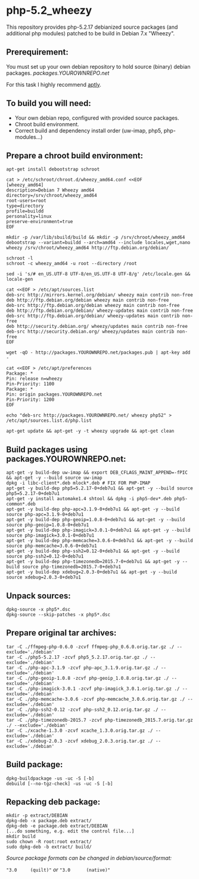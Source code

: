# php-5.2_wheezy

This repository provides php-5.2.17 debianized source packages (and additional php modules) patched to be build in Debian 7.x "Wheezy".

## Prerequirement:

You must set up your own debian repository to hold source (binary) debian packages. *packages.YOUROWNREPO.net*

For this task I highly recommend [aptly](http://www.aptly.info/).

## To build you will need:

- Your own debian repo, configured with provided source packages.
- Chroot build environment.
- Correct build and dependency install order (uw-imap, php5, php-modules...)

## Prepare a chroot build environment:

```
apt-get install debootstrap schroot

cat > /etc/schroot/chroot.d/wheezy_amd64.conf <<EOF
[wheezy_amd64]
description=Debian 7 Wheezy amd64
directory=/srv/chroot/wheezy_amd64
root-users=root
type=directory
profile=buildd
personality=linux
preserve-environment=true
EOF

mkdir -p /var/lib/sbuild/build && mkdir -p /srv/chroot/wheezy_amd64
debootstrap --variant=buildd --arch=amd64 --include locales,wget,nano wheezy /srv/chroot/wheezy_amd64 http://ftp.debian.org/debian/

schroot -l
schroot -c wheezy_amd64 -u root --directory /root

sed -i 's/# en_US.UTF-8 UTF-8/en_US.UTF-8 UTF-8/g' /etc/locale.gen && locale-gen

cat <<EOF > /etc/apt/sources.list
deb-src http://mirrors.kernel.org/debian/ wheezy main contrib non-free
deb http://ftp.debian.org/debian wheezy main contrib non-free
deb-src http://ftp.debian.org/debian wheezy main contrib non-free
deb http://ftp.debian.org/debian/ wheezy-updates main contrib non-free
deb-src http://ftp.debian.org/debian/ wheezy-updates main contrib non-free
deb http://security.debian.org/ wheezy/updates main contrib non-free
deb-src http://security.debian.org/ wheezy/updates main contrib non-free
EOF

wget -qO - http://packages.YOUROWNREPO.net/packages.pub | apt-key add -

cat <<EOF > /etc/apt/preferences
Package: *
Pin: release n=wheezy
Pin-Priority: 1100
Package: *
Pin: origin packages.YOUROWNREPO.net
Pin-Priority: 1200
EOF

echo "deb-src http://packages.YOUROWNREPO.net/ wheezy php52" > /etc/apt/sources.list.d/php.list

apt-get update && apt-get -y -t wheezy upgrade && apt-get clean

```

## Build packages using packages.YOUROWNREPO.net:

```
apt-get -y build-dep uw-imap && export DEB_CFLAGS_MAINT_APPEND=-fPIC && apt-get -y --build source uw-imap
dpkg -i libc-client*.deb mlock*.deb # FIX FOR PHP-IMAP
apt-get -y build-dep php5=5.2.17-0+deb7u1 && apt-get -y --build source php5=5.2.17-0+deb7u1
apt-get -y install automake1.4 shtool && dpkg -i php5-dev*.deb php5-common*.deb
apt-get -y build-dep php-apc=3.1.9-0+deb7u1 && apt-get -y --build source php-apc=3.1.9-0+deb7u1
apt-get -y build-dep php-geoip=1.0.8-0+deb7u1 && apt-get -y --build source php-geoip=1.0.8-0+deb7u1
apt-get -y build-dep php-imagick=3.0.1-0+deb7u1 && apt-get -y --build source php-imagick=3.0.1-0+deb7u1
apt-get -y build-dep php-memcache=3.0.6-0+deb7u1 && apt-get -y --build source php-memcache=3.0.6-0+deb7u1
apt-get -y build-dep php-ssh2=0.12-0+deb7u1 && apt-get -y --build source php-ssh2=0.12-0+deb7u1
apt-get -y build-dep php-timezonedb=2015.7-0+deb7u1 && apt-get -y --build source php-timezonedb=2015.7-0+deb7u1
apt-get -y build-dep xdebug=2.0.3-0+deb7u1 && apt-get -y --build source xdebug=2.0.3-0+deb7u1

```

## Unpack sources:

```
dpkg-source -x php5*.dsc
dpkg-source --skip-patches -x php5*.dsc
```

## Prepare original tar archives:

```
tar -C ./ffmpeg-php-0.6.0 -zcvf ffmpeg-php_0.6.0.orig.tar.gz ./ --exclude='./debian'
tar -C ./php5-5.2.17 -zcvf php5_5.2.17.orig.tar.gz ./ --exclude='./debian'
tar -C ./php-apc-3.1.9 -zcvf php-apc_3.1.9.orig.tar.gz ./ --exclude='./debian'
tar -C ./php-geoip-1.0.8 -zcvf php-geoip_1.0.8.orig.tar.gz ./ --exclude='./debian'
tar -C ./php-imagick-3.0.1 -zcvf php-imagick_3.0.1.orig.tar.gz ./ --exclude='./debian'
tar -C ./php-memcache-3.0.6 -zcvf php-memcache_3.0.6.orig.tar.gz ./ --exclude='./debian'
tar -C ./php-ssh2-0.12 -zcvf php-ssh2_0.12.orig.tar.gz ./ --exclude='./debian'
tar -C ./php-timezonedb-2015.7 -zcvf php-timezonedb_2015.7.orig.tar.gz ./ --exclude='./debian'
tar -C ./xcache-1.3.0 -zcvf xcache_1.3.0.orig.tar.gz ./ --exclude='./debian'
tar -C ./xdebug-2.0.3 -zcvf xdebug_2.0.3.orig.tar.gz ./ --exclude='./debian'
```

## Build package:

```
dpkg-buildpackage -us -uc -S [-b]
debuild [--no-tgz-check] -us -uc -S [-b]
```

## Repacking deb package:

```
mkdir -p extract/DEBIAN
dpkg-deb -x package.deb extract/
dpkg-deb -e package.deb extract/DEBIAN
[...do something, e.g. edit the control file...]
mkdir build
sudo chown -R root:root extract/
sudo dpkg-deb -b extract/ build/
```

*Source package formats can be changed in debian/source/format:*

```"3.0     (quilt)"``` *or* ```"3.0      (native)"```
